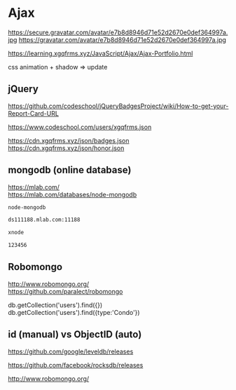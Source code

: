 # Ajax  


https://secure.gravatar.com/avatar/e7b8d8946d71e52d2670e0def364997a.jpg
https://gravatar.com/avatar/e7b8d8946d71e52d2670e0def364997a.jpg



https://learning.xgqfrms.xyz/JavaScript/Ajax/Ajax-Portfolio.html

css animation + shadow => update


## jQuery  


https://github.com/codeschool/jQueryBadgesProject/wiki/How-to-get-your-Report-Card-URL  

https://www.codeschool.com/users/xgqfrms.json  

https://cdn.xgqfrms.xyz/json/badges.json  
https://cdn.xgqfrms.xyz/json/honor.json  

## mongodb (online database)  

https://mlab.com/  
https://mlab.com/databases/node-mongodb  

```sh
node-mongodb

ds111188.mlab.com:11188

xnode

123456

``` 
## Robomongo  

http://www.robomongo.org/  
https://github.com/paralect/robomongo  

db.getCollection('users').find({})
db.getCollection('users').find({type:'Condo'})

## id (manual) vs ObjectID (auto)  






https://github.com/google/leveldb/releases  

https://github.com/facebook/rocksdb/releases  

http://www.robomongo.org/  
